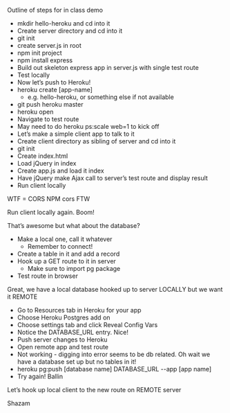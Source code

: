 Outline of steps for in class demo

- mkdir hello-heroku and cd into it
- Create server directory and cd into it
- git init
- create server.js in root
- npm init project
- npm install express
- Build out skeleton express app in server.js with single test route
- Test locally 
- Now let’s push to Heroku!
- heroku create [app-name] 
	- e.g. hello-heroku, or something else if not available
- git push heroku master
- heroku open
- Navigate to test route
- May need to do heroku ps:scale web=1 to kick off
- Let’s make a simple client app to talk to it
- Create client directory as sibling of server and cd into it
- git init
- Create index.html
- Load jQuery in index
- Create app.js and load it index
- Have jQuery make Ajax call to server’s test route and display result
- Run client locally

WTF = CORS
NPM cors FTW

Run client locally again. Boom!

That’s awesome but what about the database?

- Make a local one, call it whatever
    - Remember to connect!
- Create a table in it and add a record
- Hook up a GET route to it in server
	- Make sure to import pg package
- Test route in browser

Great, we have a local database hooked up to server LOCALLY but we want it REMOTE

- Go to Resources tab in Heroku for your app
- Choose Heroku Postgres add on
- Choose settings tab and click Reveal Config Vars
- Notice the DATABASE_URL entry. Nice!
- Push server changes to Heroku
- Open remote app and test route
- Not working - digging into error seems to be db related. Oh wait we have a database set up but no tables in it!
- heroku pg:push [database name] DATABASE_URL --app   [app name]
- Try again! Ballin

Let’s hook up local client to the new route on REMOTE server

Shazam



